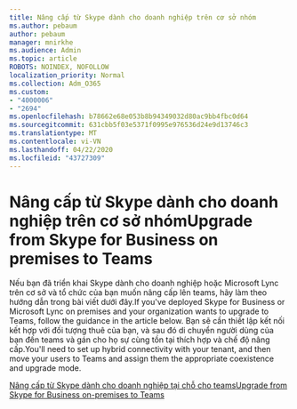 ```yaml
---
title: Nâng cấp từ Skype dành cho doanh nghiệp trên cơ sở nhóm
ms.author: pebaum
author: pebaum
manager: mnirkhe
ms.audience: Admin
ms.topic: article
ROBOTS: NOINDEX, NOFOLLOW
localization_priority: Normal
ms.collection: Adm_O365
ms.custom:
- "4000006"
- "2694"
ms.openlocfilehash: b78662e68e053b8b94349032d80ac9bb4fbc0d64
ms.sourcegitcommit: 631cbb5f03e5371f0995e976536d24e9d13746c3
ms.translationtype: MT
ms.contentlocale: vi-VN
ms.lasthandoff: 04/22/2020
ms.locfileid: "43727309"
---
```

# <a name="upgrade-from-skype-for-business-on-premises-to-teams"></a><span data-ttu-id="19b80-102">Nâng cấp từ Skype dành cho doanh nghiệp trên cơ sở nhóm</span><span class="sxs-lookup"><span data-stu-id="19b80-102">Upgrade from Skype for Business on premises to Teams</span></span>

<span data-ttu-id="19b80-103">Nếu bạn đã triển khai Skype dành cho doanh nghiệp hoặc Microsoft Lync trên cơ sở và tổ chức của bạn muốn nâng cấp lên teams, hãy làm theo hướng dẫn trong bài viết dưới đây.</span><span class="sxs-lookup"><span data-stu-id="19b80-103">If you've deployed Skype for Business or Microsoft Lync on premises and your organization wants to upgrade to Teams, follow the guidance in the article below.</span></span> <span data-ttu-id="19b80-104">Bạn sẽ cần thiết lập kết nối kết hợp với đối tượng thuê của bạn, và sau đó di chuyển người dùng của bạn đến teams và gán cho họ sự cùng tồn tại thích hợp và chế độ nâng cấp.</span><span class="sxs-lookup"><span data-stu-id="19b80-104">You'll need to set up hybrid connectivity with your tenant, and then move your users to Teams and assign them the appropriate coexistence and upgrade mode.</span></span> 

[<span data-ttu-id="19b80-105">Nâng cấp từ Skype dành cho doanh nghiệp tại chỗ cho teams</span><span class="sxs-lookup"><span data-stu-id="19b80-105">Upgrade from Skype for Business on-premises to Teams</span></span>](https://docs.microsoft.com/MicrosoftTeams/upgrade-to-teams-execute-skypeforbusinesshybridonprem)

